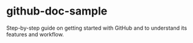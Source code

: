 # github-doc-sample
Step-by-step guide on getting started with GitHub and to understand its features and workflow.
